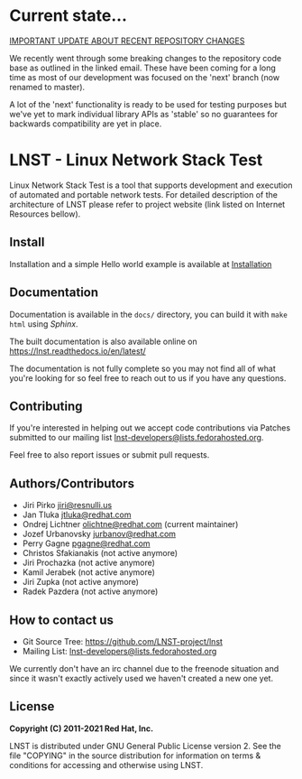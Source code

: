 # Current state...

[IMPORTANT UPDATE ABOUT RECENT REPOSITORY CHANGES](https://lists.fedorahosted.org/archives/list/lnst-developers@lists.fedorahosted.org/thread/WK2PWZSUVDDJBQCJSZDR6WCJKZ44ZKVU/)

We recently went through some breaking changes to the repository code base as
outlined in the linked email. These have been coming for a long time as most of
our development was focused on the 'next' branch (now renamed to master).

A lot of the 'next' functionality is ready to be used for testing purposes but
we've yet to mark individual library APIs as 'stable' so no guarantees for
backwards compatibility are yet in place.

# LNST - Linux Network Stack Test #

Linux Network Stack Test is a tool that supports development and execution
of automated and portable network tests. For detailed description of the
architecture of LNST please refer to project website (link listed on
Internet Resources bellow).

## Install

Installation and a simple Hello world example is available at
[Installation](docs/source/installation.rst)

## Documentation

Documentation is available in the `docs/` directory, you can build it with
`make html` using *Sphinx*.

The built documentation is also available online on https://lnst.readthedocs.io/en/latest/

The documentation is not fully complete so you may not find all of what you're
looking for so feel free to reach out to us if you have any questions.

## Contributing

If you're interested in helping out we accept code contributions via Patches
submitted to our mailing list <lnst-developers@lists.fedorahosted.org>.

Feel free to also report issues or submit pull requests.

## Authors/Contributors

* Jiri Pirko <jiri@resnulli.us>
* Jan Tluka <jtluka@redhat.com>
* Ondrej Lichtner <olichtne@redhat.com> (current maintainer)
* Jozef Urbanovsky <jurbanov@redhat.com>
* Perry Gagne <pgagne@redhat.com>
* Christos Sfakianakis (not active anymore)
* Jiri Prochazka (not active anymore)
* Kamil Jerabek (not active anymore)
* Jiri Zupka (not active anymore)
* Radek Pazdera (not active anymore)

## How to contact us

* Git Source Tree: https://github.com/LNST-project/lnst
* Mailing List:  <lnst-developers@lists.fedorahosted.org>

We currently don't have an irc channel due to the freenode situation and since
it wasn't exactly actively used we haven't created a new one yet.

## License

**Copyright (C) 2011-2021 Red Hat, Inc.**

LNST is distributed under GNU General Public License version 2. See the file
"COPYING" in the source distribution for information on terms & conditions
for accessing and otherwise using LNST.
